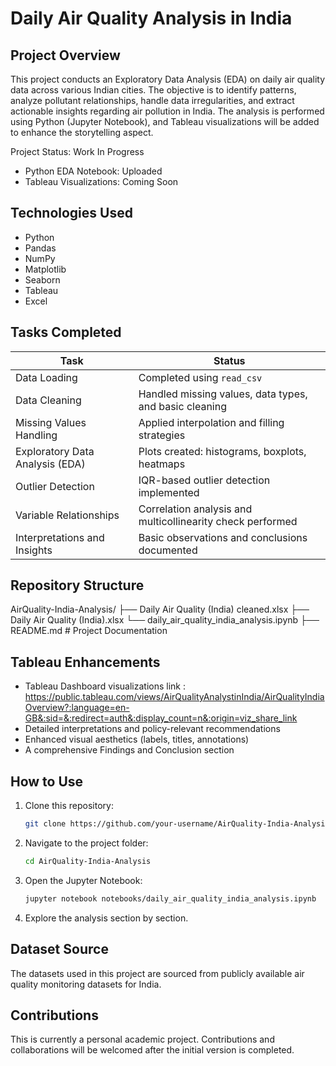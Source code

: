 # Daily Air Quality Analysis in India

## Project Overview
This project conducts an Exploratory Data Analysis (EDA) on daily air quality data across various Indian cities. The objective is to identify patterns, analyze pollutant relationships, handle data irregularities, and extract actionable insights regarding air pollution in India. The analysis is performed using Python (Jupyter Notebook), and Tableau visualizations will be added to enhance the storytelling aspect.

Project Status: Work In Progress  
- Python EDA Notebook: Uploaded  
- Tableau Visualizations: Coming Soon

## Technologies Used
- Python 
- Pandas
- NumPy
- Matplotlib
- Seaborn
- Tableau 
- Excel 

## Tasks Completed
| Task                                | Status                                         |
| ----------------------------------- | ---------------------------------------------- |
| Data Loading                        | Completed using `read_csv`                    |
| Data Cleaning                       | Handled missing values, data types, and basic cleaning |
| Missing Values Handling             | Applied interpolation and filling strategies  |
| Exploratory Data Analysis (EDA)     | Plots created: histograms, boxplots, heatmaps |
| Outlier Detection                   | IQR-based outlier detection implemented       |
| Variable Relationships              | Correlation analysis and multicollinearity check performed |
| Interpretations and Insights        | Basic observations and conclusions documented |

## Repository Structure
AirQuality-India-Analysis/
├── Daily Air Quality (India) cleaned.xlsx
├── Daily Air Quality (India).xlsx
└── daily_air_quality_india_analysis.ipynb
├── README.md # Project Documentation


## Tableau Enhancements
- Tableau Dashboard visualizations link : https://public.tableau.com/views/AirQualityAnalystinIndia/AirQualityIndiaOverview?:language=en-GB&:sid=&:redirect=auth&:display_count=n&:origin=viz_share_link
- Detailed interpretations and policy-relevant recommendations
- Enhanced visual aesthetics (labels, titles, annotations)
- A comprehensive Findings and Conclusion section

## How to Use
1. Clone this repository:
    ```bash
    git clone https://github.com/your-username/AirQuality-India-Analysis.git
    ```
2. Navigate to the project folder:
    ```bash
    cd AirQuality-India-Analysis
    ```
3. Open the Jupyter Notebook:
    ```bash
    jupyter notebook notebooks/daily_air_quality_india_analysis.ipynb
    ```
4. Explore the analysis section by section.

## Dataset Source
The datasets used in this project are sourced from publicly available air quality monitoring datasets for India.  


## Contributions
This is currently a personal academic project. Contributions and collaborations will be welcomed after the initial version is completed.


